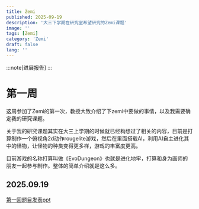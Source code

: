 ```yaml
---
title: Zemi
published: 2025-09-19
description: '大三下学期在研究室希望研究的Zemi课题'
image: ''
tags: [Zemi]
category: 'Zemi'
draft: false 
lang: ''
---
```


:::note[进展报告]
:::

# 第一周

这周参加了Zemi的第一次，教授大致介绍了下zemi中要做的事情，以及我需要确定我的研究课题。

关于我的研究课题其实在大三上学期的时候就已经构想过了相关的内容，目前是打算制作一个俯视角2d动作rougelite游戏，然后在里面搭载AI，利用AI自主进化其中的怪物，让怪物的种类变得更多样，游戏的丰富度更高。

目前游戏的名称打算叫做《EvoDungeon》也就是进化地牢，打算和身为画师的朋友一起参与制作。整体的简单介绍就是这么多。

2025.09.19 
--- 

<a href = "public/Files/23rd602ホウエイセイ＿ゼミ初回テーマ発表.pptx " download>第一回题目发表ppt</a>